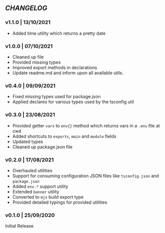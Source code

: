 ## _CHANGELOG_

### v1.1.0 | 13/10/2021

- Added time utility which returns a pretty date

### v1.0.0 | 07/10/2021

- Cleaned up file
- Provided missing types
- Improved export methods in declarations
- Update readme.md and inform upon all available utils.

### v0.4.0 | 09/09/2021

- Fixed missing types used for package.json
- Applied declares for various types used by the tsconfig util

### v0.3.0 | 23/08/2021

- Provided getter `vars` to `env{}` method which returns vars in a `.env` file at cwd
- Added shortcuts to `exports`, `main` and `module` fields
- Updated types
- Cleaned up package.json file

### v0.2.0 | 17/08/2021

- Overhauled utilities
- Support for consuming configuration JSON files like `tsconfig.json` and `package.json`
- Added `env.*` support utility
- Extended `banner` utility
- Converted to `mjs` build export type
- Provided detailed typings for provided utilities

### v0.1.0 | 25/09/2020

Initial Release

